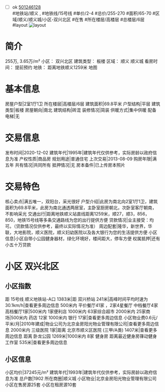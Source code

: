 - [ ] ok [501246128](https://bj.5i5j.com/ershoufang/501246128.html)  
 #地铁站/顺义 ,  #地铁线/15号线
#单价/2-4 #总价/255-270 #面积/65-70   #区域/顺义/顺义城/小区-双兴北区 #在售 #所在楼层/高楼层 #总楼层/6层 #layout 
![layout](http://image2a.5i5j.com/bdir/layout/60b58b7e57124d90afbe6b45002886da.jpg_P5.jpg) 
# 简介 
 255万,  3.65万/m² 
小区： 双兴北区
建筑类型： 板楼
区域： 顺义 顺义城
看房时间： 提前预约
地铁： 距离地铁顺义1259米 地图
# 基本信息 
 房屋户型|2室1厅1卫
所在楼层|高楼层/6层
建筑面积|69.8平米
户型结构|平层
建筑类型|板楼
房屋朝向|南北
建筑结构|砖混
装修情况|简装
供暖方式|集中供暖
配备电梯|无
# 交易信息 
 发布时间|2020-12-02
建筑年代|1995年|建筑年代仅供参考，实际房龄以政府信息为准
产权性质|商品房
规划用途|普通住宅
上次交易|2013-08-09
购房年限|满五年
共有情况|共同所有
抵押情况|无
房本备件|已上传房本照片
# 交易特色 
 核心卖点|满五唯一，双阳台，采光很好
户型介绍|此房为南北向2室1厅1卫，建筑面积为69.8平米，此房为南北通透两居室，主卧室厨房朝北，次卧室客厅朝南，不影响采光
交通出行|距离地铁顺义站直线距离1259米，顺27，顺3，856，850，地铁15号线等多条交通路线为您的出行提供方便
贷款情况|业主接受：均可。（贷款情况仅供参考，最终以实际情况为准）
周边配套|隆华，新世界，华联，大地影院，顺义医院，顺义妇幼医院以及各大银行为您的生活提供方便
小区信息|小区自带小公园健身器材，绿化环境好，楼间距大，停车方便
权属抵押|还有小五十万贷款
# 小区 双兴北区
## 小区指数 
 距 15号线 顺义地铁站-A口 1383米|距 双兴桥站 241米|高峰时间平均时速为30.1km/h|查看更多周边信息
500米内 平价餐厅41家 ，2家4星餐厅
中档餐厅4家
高档餐厅1家|500米内 1家便利店
1000米内 63家综合超市
2000米内 25家商场|500米内 药店 12家
1000米内 银行 17家|查看更多周边信息
小区物业费0.6元/平米/月|2010年建成|物业公司为北京金房阳光物业管理有限公司|查看更多周边信息
2000米内 三级医院 1家|距离 北京市顺义区医院 (三甲/A类) 1407米|查看更多周边信息
距离 卧龙公园 1269米|1000米内 8家 健身房
距离最近健身房葎动健身工作室 535米|查看更多周边信息
## 小区信息 
 小区均价|37245元/m²
建筑年代|1993年|建筑年代仅供参考，实际房龄以政府信息为准
总户数|1902
所在商圈|顺义城
小区物业|北京金房阳光物业管理有限公司
小区在售房源25套
小区在租房源10套
